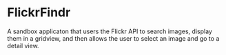 # FlickrFindr

A sandbox applicaton that users the Flickr API to search images, display them in a gridview, and then allows the user to select an image and go to a detail view.  


